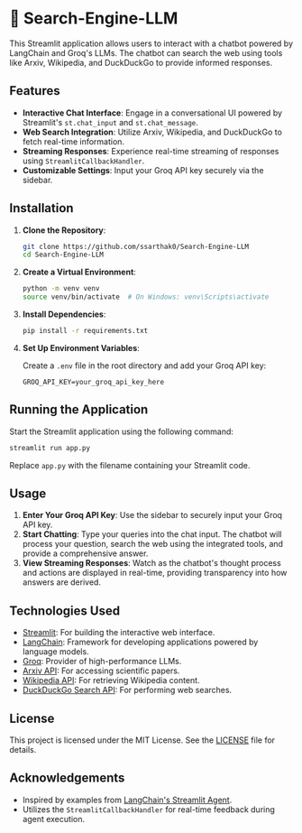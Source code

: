 # 🔎 Search-Engine-LLM

This Streamlit application allows users to interact with a chatbot powered by LangChain and Groq's LLMs. The chatbot can search the web using tools like Arxiv, Wikipedia, and DuckDuckGo to provide informed responses.

## Features

- **Interactive Chat Interface**: Engage in a conversational UI powered by Streamlit's `st.chat_input` and `st.chat_message`.
- **Web Search Integration**: Utilize Arxiv, Wikipedia, and DuckDuckGo to fetch real-time information.
- **Streaming Responses**: Experience real-time streaming of responses using `StreamlitCallbackHandler`.
- **Customizable Settings**: Input your Groq API key securely via the sidebar.

## Installation

1. **Clone the Repository**:

   ```bash
   git clone https://github.com/ssarthak0/Search-Engine-LLM
   cd Search-Engine-LLM
   ```

2. **Create a Virtual Environment**:

   ```bash
   python -m venv venv
   source venv/bin/activate  # On Windows: venv\Scripts\activate
   ```

3. **Install Dependencies**:

   ```bash
   pip install -r requirements.txt
   ```

4. **Set Up Environment Variables**:

   Create a `.env` file in the root directory and add your Groq API key:

   ```env
   GROQ_API_KEY=your_groq_api_key_here
   ```

## Running the Application

Start the Streamlit application using the following command:

```bash
streamlit run app.py
```

Replace `app.py` with the filename containing your Streamlit code.

## Usage

1. **Enter Your Groq API Key**: Use the sidebar to securely input your Groq API key.
2. **Start Chatting**: Type your queries into the chat input. The chatbot will process your question, search the web using the integrated tools, and provide a comprehensive answer.
3. **View Streaming Responses**: Watch as the chatbot's thought process and actions are displayed in real-time, providing transparency into how answers are derived.

## Technologies Used

- [Streamlit](https://streamlit.io/): For building the interactive web interface.
- [LangChain](https://www.langchain.com/): Framework for developing applications powered by language models.
- [Groq](https://groq.com/): Provider of high-performance LLMs.
- [Arxiv API](https://arxiv.org/help/api/index): For accessing scientific papers.
- [Wikipedia API](https://www.mediawiki.org/wiki/API:Main_page): For retrieving Wikipedia content.
- [DuckDuckGo Search API](https://duckduckgo.com/api): For performing web searches.

## License

This project is licensed under the MIT License. See the [LICENSE](LICENSE) file for details.

## Acknowledgements

- Inspired by examples from [LangChain's Streamlit Agent](https://github.com/langchain-ai/streamlit-agent).
- Utilizes the `StreamlitCallbackHandler` for real-time feedback during agent execution.

